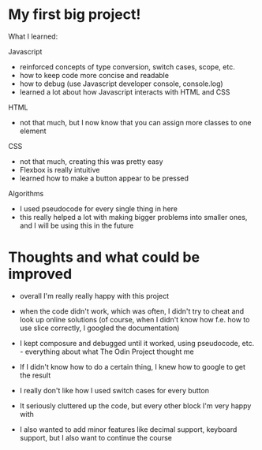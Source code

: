 # My first big project!

What I learned:

Javascript
- reinforced concepts of type conversion, switch cases, scope, etc.
- how to keep code more concise and readable 
- how to debug (use Javascript developer console, console.log)
- learned a lot about how Javascript interacts with HTML and CSS

HTML
- not that much, but I now know that you can assign more classes to one element

CSS
- not that much, creating this was pretty easy
- Flexbox is really intuitive
- learned how to make a button appear to be pressed

Algorithms
- I used pseudocode for every single thing in here
- this really helped a lot with making bigger problems into smaller ones, and I will be using this in the future

# Thoughts and what could be improved
- overall I'm really really happy with this project
- when the code didn't work, which was often, I didn't try to cheat and look up online solutions (of course, when I didn't know how f.e. how to use slice correctly, I googled the documentation)
- I kept composure and debugged until it worked, using pseudocode, etc. - everything about what The Odin Project thought me
- If I didn't know how to do a certain thing, I knew how to google to get the result

- I really don't like how I used switch cases for every button
- It seriously cluttered up the code, but every other block I'm very happy with
- I also wanted to add minor features like decimal support, keyboard support, but I also want to continue the course